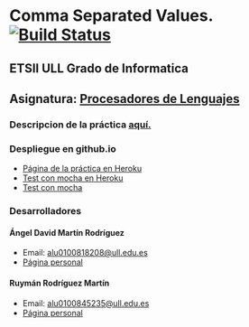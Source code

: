 # Comma Separated Values.[![Build Status](https://travis-ci.org/ULL-ESIT-GRADOII-PL/localstorage-jquery-underscore-express-sass-heroku-David_y_Ruyman.svg?branch=master)](https://travis-ci.org/ULL-ESIT-GRADOII-PL/localstorage-jquery-underscore-express-sass-heroku-David_y_Ruyman)
## ETSII ULL Grado de Informatica
## Asignatura: [Procesadores de Lenguajes](https://campusvirtual.ull.es/1516/course/view.php?id=178)

### Descripcion de la práctica [aquí.](https://casianorodriguezleon.gitbooks.io/pl1516/content/practicas/csv.html)

### Despliegue en github.io

* [Página de la práctica en Heroku](https://tranquil-forest-72450.herokuapp.com)
* [Test con mocha  en Heroku](https://tranquil-forest-72450.herokuapp.com/test/test.html)
* [Test con mocha](http://ULL-ESIT-GRADOII-PL.github.io/localstorage-jquery-underscore-express-sass-heroku-David_y_Ruyman/public/test/test.html)

### Desarrolladores

#### Ángel David Martín Rodríguez
  - Email: alu0100818208@ull.edu.es
  - [Página personal](http://alu0100818208.github.io)

#### Ruymán Rodríguez Martín
  - Email: alu0100845235@ull.edu.es
  - [Página personal](http://alu0100845235.github.io)